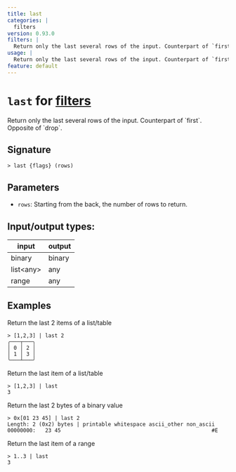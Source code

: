 ```yaml
---
title: last
categories: |
  filters
version: 0.93.0
filters: |
  Return only the last several rows of the input. Counterpart of `first`. Opposite of `drop`.
usage: |
  Return only the last several rows of the input. Counterpart of `first`. Opposite of `drop`.
feature: default
---
```

<!-- This file is automatically generated. Please edit the command in https://github.com/nushell/nushell instead. -->

# `last` for [filters](/commands/categories/filters.md)

<div class='command-title'>Return only the last several rows of the input. Counterpart of `first`. Opposite of `drop`.</div>

## Signature

```> last {flags} (rows)```

## Parameters

 -  `rows`: Starting from the back, the number of rows to return.


## Input/output types:

| input     | output |
| --------- | ------ |
| binary    | binary |
| list\<any\> | any    |
| range     | any    |
## Examples

Return the last 2 items of a list/table
```nu
> [1,2,3] | last 2
╭───┬───╮
│ 0 │ 2 │
│ 1 │ 3 │
╰───┴───╯

```

Return the last item of a list/table
```nu
> [1,2,3] | last
3
```

Return the last 2 bytes of a binary value
```nu
> 0x[01 23 45] | last 2
Length: 2 (0x2) bytes | printable whitespace ascii_other non_ascii
00000000:   23 45                                                #E

```

Return the last item of a range
```nu
> 1..3 | last
3
```
